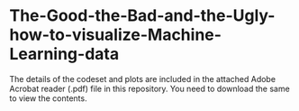 # The-Good-the-Bad-and-the-Ugly-how-to-visualize-Machine-Learning-data

The details of the codeset and plots are included in the attached Adobe Acrobat reader (.pdf) file in this repository. 
You need to download the same to view the contents.
